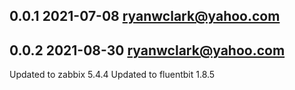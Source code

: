 ## 0.0.1 2021-07-08 <ryanwclark@yahoo.com>

## 0.0.2 2021-08-30 <ryanwclark@yahoo.com>
Updated to zabbix 5.4.4
Updated to fluentbit 1.8.5